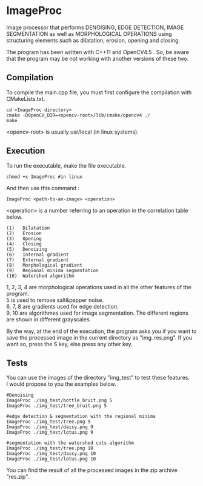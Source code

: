 # ImageProc

Image processor that performs DENOISING, EDGE DETECTION, IMAGE SEGMENTATION as well as MORPHOLOGICAL OPERATIONS using structuring elements such as dilatation, erosion, opening and closing.

The program has been written with C++11 and OpenCV4.5 . So, be aware that the program may be not working with another versions of these two.

## Compilation

To compile the main.cpp file, you must first configure the compilation with CMakeLists.txt.

	cd <ImageProc directory>
	cmake -DOpenCV_DIR=<opencv-root>/lib/cmake/opencv4 ./
	make

\<opencv-root\> is usually usr/local (in linux systems).

## Execution

To run the executable, make the file executable.

	chmod +x ImageProc #in linux

And then use this command :

	ImageProc <path-to-an-image> <operation>

\<operation\> is a number referring to an operation in the correlation table below.

	(1)   Dilatation
	(2)   Erosion
	(3)   Opening
	(4)   Closing
	(5)   Denoising
	(6)   Internal gradient
	(7)   External gradient
	(8)   Morphological gradient
	(9)   Regional minima segmentation
	(10)  Watershed algorithm

1, 2, 3, 4 are morphological operations used in all the other features of the program.  
5 is used to remove salt&pepper noise.  
6, 7, 8 are gradients used for edge detection.  
9, 10 are algorithmes used for image segmentation. The different regions are shown in different grayscales.

By the way, at the end of the execution, the program asks you if you want to save the processed image in the current directory as "img_res.png". If you want so, press the S key, else press any other key.

## Tests

You can use the images of the directory "img_test" to test these features.  
I would propose to you the examples below.

	#Denoising
	ImageProc ./img_test/bottle_bruit.png 5
	ImageProc ./img_test/tree_bruit.png 5

	#edge detection & segmentation with the regional minima
	ImageProc ./img_test/tree.png 9
	ImageProc ./img_test/daisy.png 9
	ImageProc ./img_test/lotus.png 9

	#segmentation with the watershed cuts algorithm
	ImageProc ./img_test/tree.png 10
	ImageProc ./img_test/daisy.png 10
	ImageProc ./img_test/lotus.png 10

You can find the result of all the processed images in the zip archive "res.zip".
